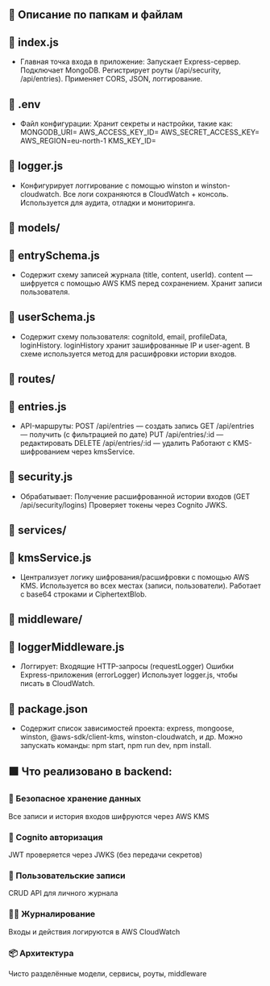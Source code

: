 ## 📂 Описание по папкам и файлам
## 🔹 index.js
- Главная точка входа в приложение:
Запускает Express-сервер.
Подключает MongoDB.
Регистрирует роуты (/api/security, /api/entries).
Применяет CORS, JSON, логгирование.

## 🔹 .env
- Файл конфигурации:
Хранит секреты и настройки, такие как:
MONGODB_URI=
AWS_ACCESS_KEY_ID=
AWS_SECRET_ACCESS_KEY=
AWS_REGION=eu-north-1
KMS_KEY_ID=

## 🔹 logger.js
- Конфигурирует логгирование с помощью winston и winston-cloudwatch.
Все логи сохраняются в CloudWatch + консоль.
Используется для аудита, отладки и мониторинга.

## 📁 models/
## 🔸 entrySchema.js
- Содержит схему записей журнала (title, content, userId).
content — шифруется с помощью AWS KMS перед сохранением.
Хранит записи пользователя.

## 🔸 userSchema.js
- Содержит схему пользователя:
cognitoId, email, profileData, loginHistory.
loginHistory хранит зашифрованные IP и user-agent.
В схеме используется метод для расшифровки истории входов.

## 📁 routes/
## 🔸 entries.js
- API-маршруты:
POST /api/entries — создать запись
GET /api/entries — получить (с фильтрацией по дате)
PUT /api/entries/:id — редактировать
DELETE /api/entries/:id — удалить
Работают с KMS-шифрованием через kmsService.

## 🔸 security.js
- Обрабатывает:
Получение расшифрованной истории входов (GET /api/security/logins)
Проверяет токены через Cognito JWKS.

## 📁 services/
## 🔸 kmsService.js
- Централизует логику шифрования/расшифровки с помощью AWS KMS.
Используется во всех местах (записи, пользователи).
Работает с base64 строками и CiphertextBlob.

## 📁 middleware/
## 🔸 loggerMiddleware.js
- Логгирует:
Входящие HTTP-запросы (requestLogger)
Ошибки Express-приложения (errorLogger)
Использует logger.js, чтобы писать в CloudWatch.

## 📄 package.json
- Содержит список зависимостей проекта:
express, mongoose, winston, @aws-sdk/client-kms, winston-cloudwatch, и др.
Можно запускать команды: npm start, npm run dev, npm install.

## 🟩 Что реализовано в backend:
### 🔐 Безопасное хранение данных	
Все записи и история входов шифруются через AWS KMS
### 👤 Cognito авторизация	
JWT проверяется через JWKS (без передачи секретов)
### 🧠 Пользовательские записи	
CRUD API для личного журнала
### 🕵️‍♀️ Журналирование	
Входы и действия логируются в AWS CloudWatch
### 📦 Архитектура	
Чисто разделённые модели, сервисы, роуты, middleware